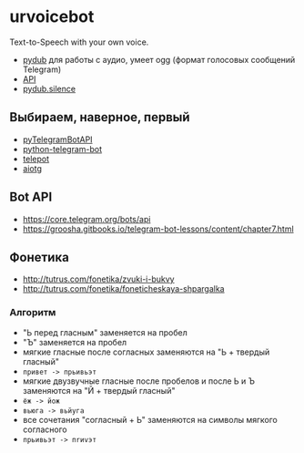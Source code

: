 # urvoicebot
Text-to-Speech with your own voice.

- [pydub](https://github.com/jiaaro/pydub) для работы с аудио, умеет ogg (формат голосовых сообщений Telegram)
- [API](https://github.com/jiaaro/pydub/blob/master/API.markdown)
- [pydub.silence](https://github.com/jiaaro/pydub/blob/master/pydub/silence.py)

## Выбираем, наверное, первый
- [pyTelegramBotAPI](https://github.com/eternnoir/pyTelegramBotAPI)
- [python-telegram-bot](https://github.com/python-telegram-bot/python-telegram-bot)
- [telepot](https://github.com/nickoala/telepot)
- [aiotg](https://github.com/szastupov/aiotg)

## Bot API
- https://core.telegram.org/bots/api
- https://groosha.gitbooks.io/telegram-bot-lessons/content/chapter7.html

## Фонетика
- http://tutrus.com/fonetika/zvuki-i-bukvy
- http://tutrus.com/fonetika/foneticheskaya-shpargalka

### Алгоритм
- "Ь перед гласным" заменяется на пробел
- "Ъ" заменяется на пробел
- мягкие гласные после согласных заменяются на "Ь + твердый гласный"
- `привет -> прьивьэт`
- мягкие двузвучные гласные после пробелов и после Ь и Ъ заменяются на "Й + твердый гласный"
- `ёж -> йож`
- `вьюга -> вьйуга`
- все сочетания "согласный + Ь"  заменяются на символы мягкого согласного
- `прьивьэт -> пrиvэт`
